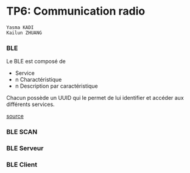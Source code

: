 
# TP6: Communication radio

```
Yasma KADI
Kailun ZHUANG
```

### BLE
Le BLE est composé de 

  - Service
  - n Charactéristique
  - n Description par caractéristique

Chacun possède un UUID qui le permet de lui identifier et accéder aux différents services.

[source](https://randomnerdtutorials.com/esp32-bluetooth-low-energy-ble-arduino-ide/ "BLE arduino")

### BLE SCAN

### BLE Serveur

### BLE Client
